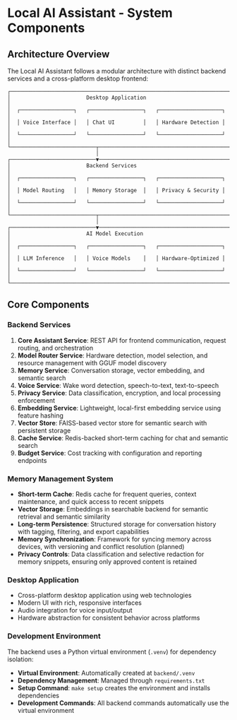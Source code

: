 # Local AI Assistant - System Components

## Architecture Overview

The Local AI Assistant follows a modular architecture with distinct backend services and a cross-platform desktop frontend:

```
┌─────────────────────────────────────────────────────────────────────┐
│                        Desktop Application                          │
│  ┌─────────────────┐   ┌─────────────────┐   ┌────────────────────┐ │
│  │ Voice Interface │   │ Chat UI         │   │ Hardware Detection │ │
│  └─────────────────┘   └─────────────────┘   └────────────────────┘ │
└───────────────────────────┬─────────────────────────────────────────┘
                            │
┌───────────────────────────▼─────────────────────────────────────────┐
│                        Backend Services                             │
│  ┌─────────────────┐   ┌─────────────────┐   ┌────────────────────┐ │
│  │ Model Routing   │   │ Memory Storage  │   │ Privacy & Security │ │
│  └─────────────────┘   └─────────────────┘   └────────────────────┘ │
└───────────────────────────┬─────────────────────────────────────────┘
                            │
┌───────────────────────────▼─────────────────────────────────────────┐
│                        AI Model Execution                           │
│  ┌─────────────────┐   ┌─────────────────┐   ┌────────────────────┐ │
│  │ LLM Inference   │   │ Voice Models    │   │ Hardware-Optimized │ │
│  └─────────────────┘   └─────────────────┘   └────────────────────┘ │
└─────────────────────────────────────────────────────────────────────┘
```

## Core Components

### Backend Services

1. **Core Assistant Service**: REST API for frontend communication, request routing, and orchestration
2. **Model Router Service**: Hardware detection, model selection, and resource management with GGUF model discovery
3. **Memory Service**: Conversation storage, vector embedding, and semantic search
4. **Voice Service**: Wake word detection, speech-to-text, text-to-speech
5. **Privacy Service**: Data classification, encryption, and local processing enforcement
6. **Embedding Service**: Lightweight, local-first embedding service using feature hashing
7. **Vector Store**: FAISS-based vector store for semantic search with persistent storage
8. **Cache Service**: Redis-backed short-term caching for chat and semantic search
9. **Budget Service**: Cost tracking with configuration and reporting endpoints

### Memory Management System

- **Short-term Cache**: Redis cache for frequent queries, context maintenance, and quick access to recent snippets
- **Vector Storage**: Embeddings in searchable backend for semantic retrieval and semantic similarity
- **Long-term Persistence**: Structured storage for conversation history with tagging, filtering, and export capabilities
- **Memory Synchronization**: Framework for syncing memory across devices, with versioning and conflict resolution (planned)
- **Privacy Controls**: Data classification and selective redaction for memory snippets, ensuring only approved content is retained

### Desktop Application

- Cross-platform desktop application using web technologies
- Modern UI with rich, responsive interfaces
- Audio integration for voice input/output
- Hardware abstraction for consistent behavior across platforms

### Development Environment

The backend uses a Python virtual environment (`.venv`) for dependency isolation:

- **Virtual Environment**: Automatically created at `backend/.venv`
- **Dependency Management**: Managed through `requirements.txt`
- **Setup Command**: `make setup` creates the environment and installs dependencies
- **Development Commands**: All backend commands automatically use the virtual environment
